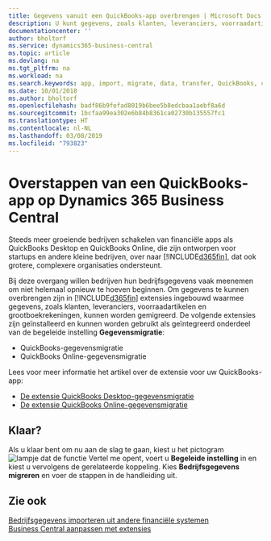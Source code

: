```yaml
---
title: Gegevens vanuit een QuickBooks-app overbrengen | Microsoft Docs
description: U kunt gegevens, zoals klanten, leveranciers, voorraadartikelen en grootboekrekeningen, vanuit QuickBooks-apps migreren naar Business Central.
documentationcenter: ''
author: bholtorf
ms.service: dynamics365-business-central
ms.topic: article
ms.devlang: na
ms.tgt_pltfrm: na
ms.workload: na
ms.search.keywords: app, import, migrate, data, transfer, QuickBooks, customize
ms.date: 10/01/2018
ms.author: bholtorf
ms.openlocfilehash: badf86b9fefad8019b6bee5b8edcbaa1aebf8a6d
ms.sourcegitcommit: 1bcfaa99ea302e6b84b8361ca02730b135557fc1
ms.translationtype: HT
ms.contentlocale: nl-NL
ms.lasthandoff: 03/08/2019
ms.locfileid: "793823"
---
```

# <a name="changing-from-a-quickbooks-app-to-dynamics-365-business-central"></a>Overstappen van een QuickBooks-app op Dynamics 365 Business Central
Steeds meer groeiende bedrijven schakelen van financiële apps als QuickBooks Desktop en QuickBooks Online, die zijn ontworpen voor startups en andere kleine bedrijven, over naar [!INCLUDE[d365fin](includes/d365fin_md.md)], dat ook grotere, complexere organisaties ondersteunt. 

Bij deze overgang willen bedrijven hun bedrijfsgegevens vaak meenemen om niet helemaal opnieuw te hoeven beginnen. Om gegevens te kunnen overbrengen zijn in [!INCLUDE[d365fin](includes/d365fin_md.md)] extensies ingebouwd waarmee gegevens, zoals klanten, leveranciers, voorraadartikelen en grootboekrekeningen, kunnen worden gemigreerd. De volgende extensies zijn geïnstalleerd en kunnen worden gebruikt als geïntegreerd onderdeel van de begeleide instelling **Gegevensmigratie**:

* QuickBooks-gegevensmigratie 
* QuickBooks Online-gegevensmigratie

Lees voor meer informatie het artikel over de extensie voor uw QuickBooks-app:   

* [De extensie QuickBooks Desktop-gegevensmigratie](ui-extensions-quickbooks-data-migration.md)
* [De extensie QuickBooks Online-gegevensmigratie](ui-extensions-quickbooks-online-data-migration.md)

## <a name="ready-now"></a>Klaar?
Als u klaar bent om nu aan de slag te gaan, kiest u het pictogram ![lampje dat de functie Vertel me opent](media/ui-search/search_small.png "Vertel me wat u wilt doen"), voert u **Begeleide instelling** in en kiest u vervolgens de gerelateerde koppeling. Kies **Bedrijfsgegevens migreren** en voer de stappen in de handleiding uit.

## <a name="see-also"></a>Zie ook
[Bedrijfsgegevens importeren uit andere financiële systemen](across-import-data-configuration-packages.md)  
[Business Central aanpassen met extensies](ui-extensions.md)   
